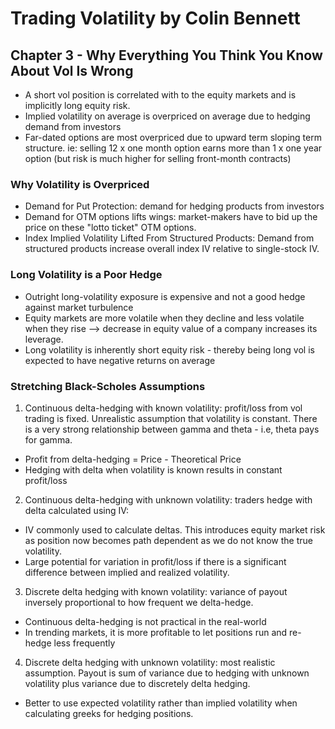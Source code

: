 # Trading Volatility by Colin Bennett


## Chapter 3 - Why Everything You Think You Know About Vol Is Wrong

- A short vol position is correlated with to the equity markets and is implicitly long equity risk.
- Implied volatility on average is overpriced on average due to hedging demand from investors
- Far-dated options are most overpriced due to upward term sloping term structure. ie: selling 12 x one month option earns more than 1 x one year option (but risk is much higher for selling front-month contracts)

### Why Volatility is Overpriced
- Demand for Put Protection: demand for hedging products from investors
- Demand for OTM options lifts wings: market-makers have to bid up the price on these "lotto ticket" OTM options.
- Index Implied Volatility Lifted From Structured Products: Demand from structured products increase overall index IV relative to single-stock IV.


### Long Volatility is a Poor Hedge
- Outright long-volatility exposure is expensive and not a good hedge against market turbulence
- Equity markets are more volatile when they decline and less volatile when they rise --> decrease in equity value of a company increases its leverage.
- Long volatility is inherently short equity risk - thereby being long vol is expected to have negative returns on average


### Stretching Black-Scholes Assumptions

1. Continuous delta-hedging with known volatility: profit/loss from vol trading is fixed. Unrealistic assumption that volatility is constant. There is a very strong relationship between gamma and theta - i.e, theta pays for gamma.
  -  Profit from delta-hedging = Price - Theoretical Price
  - Hedging with delta when volatility is known results in constant profit/loss

2. Continuous delta-hedging with unknown volatility: traders hedge with delta calculated using IV:

  - IV commonly used to calculate deltas. This introduces equity market risk as position now becomes path dependent as we do not know the true volatility.
  - Large potential for variation in profit/loss if there is a significant difference between implied and realized volatility.

3. Discrete delta hedging with known volatility: variance of payout inversely proportional to how frequent we delta-hedge.

  - Continuous delta-hedging is not practical in the real-world
  - In trending markets, it is more profitable to let positions run and re-hedge less frequently

4. Discrete delta hedging with unknown volatility: most realistic assumption. Payout is sum of variance due to hedging with unknown volatility plus variance due to discretely delta hedging.

  - Better to use expected volatility rather than implied volatility when calculating greeks for hedging positions.
